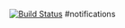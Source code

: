 [![Build Status](https://travis-ci.org/mondora/mondora-notifications.svg?branch=master)](https://travis-ci.org/mondora/mondora-notifications)
#notifications
